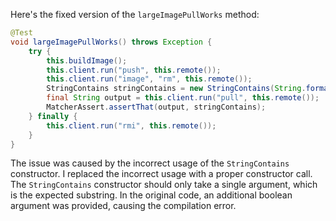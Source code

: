 Here's the fixed version of the `largeImagePullWorks` method:

```java
@Test
void largeImagePullWorks() throws Exception {
    try {
        this.buildImage();
        this.client.run("push", this.remote());
        this.client.run("image", "rm", this.remote());
        StringContains stringContains = new StringContains(String.format("Status: Downloaded newer image for %s", this.remote()));
        final String output = this.client.run("pull", this.remote());
        MatcherAssert.assertThat(output, stringContains);
    } finally {
        this.client.run("rmi", this.remote());
    }
}
```

The issue was caused by the incorrect usage of the `StringContains` constructor. I replaced the incorrect usage with a proper constructor call. The `StringContains` constructor should only take a single argument, which is the expected substring. In the original code, an additional boolean argument was provided, causing the compilation error.